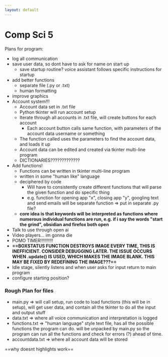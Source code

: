 ```yaml
---
layout: default
---
```

# Comp Sci 5

Plans for program:
- log all communication
- save user data, so dont have to ask for name on start up
	- save startup routine? voice assistant follows specific instructions for startup
- add better functions
	- separate file (.py or .txt)
	- human formatting
- improve graphics
- Account system!!!
	- Account data set in .txt file
	- Python tkinter will run account setup
	- Iterate through all accounts in .txt file, will create buttons for each account
		- Each account button calls same function, with parameters of the account data username or something
	- The function called uses the parameters to find the account data, and loads it up
	- Account data can be edited and created via tkinter multi-line program
	- DICTIONARIES?????????????
- Add functions!
	- Functions can be written in tkinter multi-line program
	- written in some "human like" language
	- deciphered by code
		- Will have to consistently create different functions that will parse the given function and do specific thing
		- e.g. function for opening app "x", closing app "y", googling text and send emails will be separate function => put in separate .py file?
	- **core idea is that keywords will be interpreted as functions where numerous individual functions are run, e.g. if i say the words "start the grind", obsidian and firefox both open**
- Talk to use through open ai
- Video players... im gonna die
- POMO TIMER!!!!!!!!!!
- **==BOXSTATUS FUNCTION DESTROYS IMAGE EVERY TIME, THIS IS INEFFICIENT. CONSIDER DEBUGGING LATER. THE ISSUE OCCURS WHEN .update() IS USED, WHICH MAKES THE IMAGE BLANK. THIS MAY BE FIXED BY REDEFINING THE IMAGE???==**
- Idle stage, silently listens and when user asks for input return to main program
- configure starting position?

### Rough Plan for files

- main.py => will call setup, run code to load functions (this will be in setup), will get user data, and contain all the tkinter to do all the input and output stuff
- data.txt => where all voice communication and interpretation is logged
- functions.txt => "human language" style text file, has all the possible functions the program can do. will be unpacked by main.py so the program can run all the functions and check for errors (?) ahead of time.
- accountdata.txt => where all account data will be stored

==why doesnt highlights work==